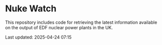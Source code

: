 # Nuke Watch

This repository includes code for retrieving the latest information available on the output of EDF nuclear power plants in the UK.

Last updated: 2025-04-24 07:15